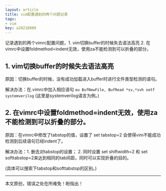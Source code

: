 ```yaml
---
layout: article
title: vim配置遇到的两个问题记录
tags:
- vim
key: a20210809
---
```


记录遇到的两个vimrc配置问题，1. vim切换buffer的时候失去语法高亮   2. 在vimrc中设置foldmethod=indent无效，使用za不能检测到可以折叠的部分。

<!--more-->

## 1. vim切换buffer的时候失去语法高亮
原因：切换buffer的时候，没有成功加载进入buffer时进行文件类型检测的语句。

解决办法：在.vimrc中加入相应语句 `au BufNewFile, BufRead *sv,*svh setf systemverilog`  (这里是systemverilog语言为例。)

## 2. 在vimrc中设置foldmethod=indent无效，使用za不能检测到可以折叠的部分。
原因：在vimrc中修改了tabstop的值，设置了 set tabstop=2 会使得vim不能成功检测到后续语句已经indent了。

解决办法：1. 删去对tabstop的设置； 2. 同时设置 set shiftwidth=2 和 set softtabstop=2来达到相同的tab间距，同时可以实现折叠的目的。

(具体可以搜索下tabstop和softtabstop的区别。)

---
本文原创，错误之处在所难免！盼指出！
